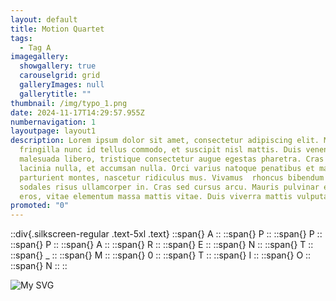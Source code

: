 ```yaml
---
layout: default
title: Motion Quartet
tags:
  - Tag A
imagegallery:
  showgallery: true
  carouselgrid: grid
  galleryImages: null
  gallerytitle: ""
thumbnail: /img/typo_1.png
date: 2024-11-17T14:29:57.955Z
numbernavigation: 1
layoutpage: layout1
description: Lorem ipsum dolor sit amet, consectetur adipiscing elit. Mauris
  fringilla nunc id tellus commodo, et suscipit nisl mattis. Duis venenatis
  malesuada libero, tristique consectetur augue egestas pharetra. Cras sit amet
  lacinia nulla, et accumsan nulla. Orci varius natoque penatibus et magnis dis
  parturient montes, nascetur ridiculus mus. Vivamus  rhoncus bibendum orci, in
  sodales risus ullamcorper in. Cras sed cursus arcu. Mauris pulvinar euismod
  eros, vitae elementum massa mattis vitae. Duis viverra mattis vulputate.
promoted: "0"
---
```


::div{.silkscreen-regular .text-5xl .text}
  ::span{}
  A
  ::
  ::span{}
  P
  ::
  ::span{}
  P
  ::
  ::span{}
  P
  ::
  ::span{}
  A
  ::
  ::span{}
  R
  ::
  ::span{}
  E
  ::
  ::span{}
  N
  ::
  ::span{}
  T
  ::
  ::span{}
  _
  ::
  ::span{}
  M
  ::
  ::span{}
  0
  ::
  ::span{}
  T
  ::
  ::span{}
  I
  ::
  ::span{}
  O
  ::
  ::span{}
  N
  ::
::

<!-- This is the code to embed the MQ gif in 
![My GIF](/path-to-your-gif.gif)
-->


![My SVG](/img/Fig15.svg)


